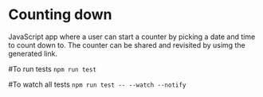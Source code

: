 Counting down
============

JavaScript app where a user can start a counter by picking a date and time to count down to. The counter can be shared and revisited by usimg the generated link.    

#To run tests
`npm run test`

#To watch all tests
`npm run test -- --watch --notify`
